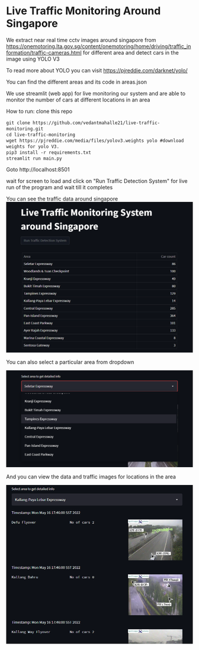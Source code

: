 # Live Traffic Monitoring Around Singapore

We extract near real time cctv images around singapore from https://onemotoring.lta.gov.sg/content/onemotoring/home/driving/traffic_information/traffic-cameras.html for different area and detect cars in the image using YOLO V3

To read more about YOLO you can visit https://pjreddie.com/darknet/yolo/

You can find the different areas and its code in areas.json

We use streamlit (web app) for live monitoring our system and are able to monitor the number of cars at different locations in an area

How to run:
clone this repo
```
git clone https://github.com/vedantmahalle21/live-traffic-monitoring.git 
cd live-traffic-monitoring
wget https://pjreddie.com/media/files/yolov3.weights yolo #download weights for yolo V3.
pip3 install -r requirements.txt
streamlit run main.py
```

Goto http://localhost:8501 

wait for screen to load and click on "Run Traffic Detection System" for live run of the program and wait till it completes

You can see the traffic data around singapore 
![Alt text](static_images/traffic-monitoring-screenshot.png "Traffic Monitoring")

You can also select a particular area from dropdown 

![Alt text](static_images/dropdown_menu_areas.png "Area Dropdown")

And you can view the data and traffic images for locations in the area

![Alt text](static_images/images_view_area_sc.png "Traffic View")